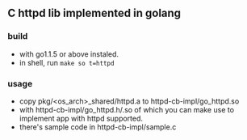 ## C httpd lib implemented in golang

### build
 - with go1.1.5 or above instaled.
 - in shell, run `make so t=httpd`

### usage
 - copy pkg/&lt;os_arch&gt;_shared/httpd.a to httpd-cb-impl/go_httpd.so
 - with httpd-cb-impl/go_httpd.h/.so of which you can make use to implement
   app with httpd supported.
 - there's sample code in httpd-cb-impl/sample.c 
